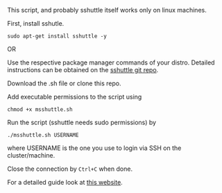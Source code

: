 This script, and probably sshuttle itself works only on linux machines.

First, install sshutle.

`sudo apt-get install sshuttle -y`

OR

Use the respective package manager commands of your distro. Detailed instructions can be obtained on the [sshuttle git repo](https://github.com/sshuttle/sshuttle).

Download the .sh file or clone this repo.

Add executable permissions to the script using

`chmod +x msshuttle.sh`

Run the script (sshuttle needs sudo permissions) by

`./msshuttle.sh USERNAME`

where USERNAME is the one you use to login via SSH on the cluster/machine.

Close the connection by `Ctrl+C` when done.
    
 

For a detailed guide look at [this website](https://www.techrepublic.com/article/how-to-use-ssh-as-a-vpn-with-sshuttle/).
